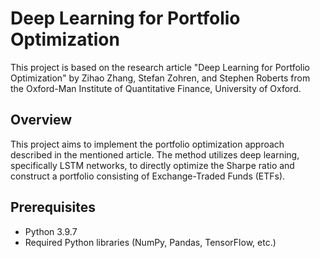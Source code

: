 # Deep Learning for Portfolio Optimization

This project is based on the research article "Deep Learning for Portfolio Optimization" by Zihao Zhang, Stefan Zohren, and Stephen Roberts from the Oxford-Man Institute of Quantitative Finance, University of Oxford.

## Overview

This project aims to implement the portfolio optimization approach described in the mentioned article. The method utilizes deep learning, specifically LSTM networks, to directly optimize the Sharpe ratio and construct a portfolio consisting of Exchange-Traded Funds (ETFs).

## Prerequisites

- Python 3.9.7
- Required Python libraries (NumPy, Pandas, TensorFlow, etc.)


